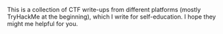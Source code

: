 This is a collection of CTF write-ups from different platforms (mostly TryHackMe at the beginning), which I write for self-education.
I hope they might me helpful for you. 
